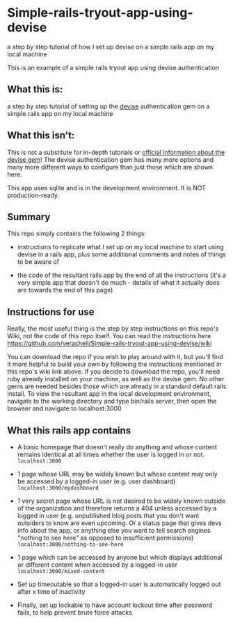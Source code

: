 # Simple-rails-tryout-app-using-devise
a step by step tutorial of how I set up devise on a simple rails app on my local machine

This is an example of a simple rails tryout app using devise authentication

## What this is:
a step by step tutorial of setting up the [devise](https://github.com/heartcombo/devise) authentication gem on a simple rails app on my local machine 

## What this isn't:
This is not a substitute for in-depth tutorials or [official information about the devise gem](https://github.com/heartcombo/devise/wiki)! The devise authentication gem has many more options and many more different ways to configure than just those which are shown here.

This app uses sqlite and is in the development environment. It is NOT production-ready.

## Summary
 This repo simply contains the following 2 things:

- instructions to replicate what I set up on my local machine to start using devise in a rails app, plus some additional comments and notes of things to be aware of

- the code of the resultant rails app by the end of all the instructions (it's a very simple app that doesn't do much - details of what it actually does are towards the end of this page)

## Instructions for use
Really, the most useful thing is the step by step instructions on this repo's Wiki, not the code of this repo itself. You can read the instructions here https://github.com/verachell/Simple-rails-tryout-app-using-devise/wiki 

You can download the repo if you wish to play around with it, but you'll find it more helpful to build your own by following the instructions mentioned in this repo's wiki link above. If you decide to download the repo, you'll need ruby already installed on your machine, as well as the devise gem. No other gems are needed besides those which are already in a standard default rails install.  To view the resultant app in the local development environment, navigate to the working directory and type bin/rails server, then open the browser and navigate to localhost:3000

## What this rails app contains
- A basic homepage that doesn't really do anything and whose content remains identical at all times whether the user is logged in or not. `localhost:3000`

- 1 page whose URL may be widely known but whose content may only be accessed by a logged-in user (e.g. user dashboard) `localhost:3000/mydashboard`

- 1 very secret page whose URL is not desired to be widely known outside of the organization and therefore returns a 404 unless accessed by a logged in user (e.g. unpublished blog posts that you don't want outsiders to know are even upcoming. Or a status page that gives devs info about the app, or anything else you want to tell search engines "nothing to see here" as opposed to insufficient permissions) `localhost:3000/nothing-to-see-here`

- 1 page which can be accessed by anyone but which displays additional or different content when accessed by a logged-in user `localhost:3000/mixed-content`

- Set up timeoutable so that a logged-in user is automatically logged out after x time of inactivity

- Finally, set up lockable to have account lockout time after password fails, to help prevent brute force attacks

